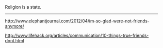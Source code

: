 Religion is a state.

---

<a href="http://www.elephantjournal.com/2012/04/im-so-glad-were-not-friends-anymore/" target="_blank">http://www.elephantjournal.com/2012/04/im-so-glad-were-not-friends-anymore/</a>

<a href="http://www.lifehack.org/articles/communication/10-things-true-friends-dont.html" target="_blank">http://www.lifehack.org/articles/communication/10-things-true-friends-dont.html</a>
